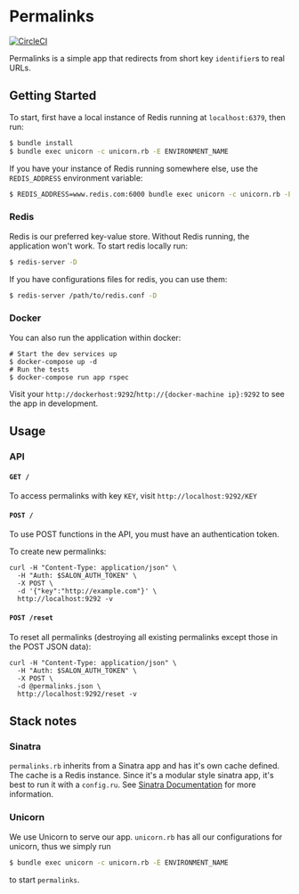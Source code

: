 # Permalinks
[![CircleCI](https://circleci.com/gh/NYULibraries/permalinks.svg?style=svg)](https://circleci.com/gh/NYULibraries/permalinks)

Permalinks is a simple app that redirects from short key `identifier`s to real URLs.

## Getting Started

To start, first have a local instance of Redis running at `localhost:6379`, then run:

```sh
$ bundle install
$ bundle exec unicorn -c unicorn.rb -E ENVIRONMENT_NAME
```

If you have your instance of Redis running somewhere else, use the `REDIS_ADDRESS` environment
variable:

```sh
$ REDIS_ADDRESS=www.redis.com:6000 bundle exec unicorn -c unicorn.rb -E ENVIRONMENT_NAME -D
```

### Redis

Redis is our preferred key-value store. Without Redis running, the application won't work. To start redis locally run:

```sh
$ redis-server -D
```

If you have configurations files for redis, you can use them:

```sh
$ redis-server /path/to/redis.conf -D
```

### Docker

You can also run the application within docker:

```
# Start the dev services up
$ docker-compose up -d
# Run the tests
$ docker-compose run app rspec
```

Visit your `http://dockerhost:9292`/`http://{docker-machine ip}:9292` to see the app in development.

## Usage

### API

#### `GET /`

To access permalinks with key `KEY`, visit `http://localhost:9292/KEY`

#### `POST /`

To use POST functions in the API, you must have an authentication token.

To create new permalinks:

```
curl -H "Content-Type: application/json" \
  -H "Auth: $SALON_AUTH_TOKEN" \
  -X POST \
  -d '{"key":"http://example.com"}' \
  http://localhost:9292 -v
```

#### `POST /reset`

To reset all permalinks (destroying all existing permalinks except those in the POST JSON data):

```
curl -H "Content-Type: application/json" \
  -H "Auth: $SALON_AUTH_TOKEN" \
  -X POST \
  -d @permalinks.json \
  http://localhost:9292/reset -v
```

## Stack notes

### Sinatra

`permalinks.rb` inherits from a Sinatra app and has it's own cache defined. The cache is a Redis instance. Since it's a modular style sinatra app, it's best to run it with a `config.ru`. See [Sinatra Documentation](http://www.sinatrarb.com/intro.html#Sinatra::Base%20-%20Middleware,%20Libraries,%20and%20Modular%20Apps) for more information.

### Unicorn

We use Unicorn to serve our app. `unicorn.rb` has all our configurations for unicorn, thus we simply run

```sh
$ bundle exec unicorn -c unicorn.rb -E ENVIRONMENT_NAME
```

to start `permalinks`.
